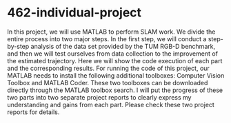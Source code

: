 # 462-individual-project
In this project, we will use MATLAB to perform SLAM work. We divide the entire process into two major steps. In the first step, we will conduct a step-by-step analysis of the data set provided by the TUM RGB-D benchmark, and then we will test ourselves from data collection to the improvement of the estimated trajectory. Here we will show the code execution of each part and the corresponding results. For running the code of this project, our MATLAB needs to install the following additional toolboxes: Computer Vision Toolbox and MATLAB Coder. These two toolboxes can be downloaded directly through the MATLAB toolbox search.
I will put the progress of these two parts into two separate project reports to clearly express my understanding and gains from each part.
Please check these two project reports for details.

